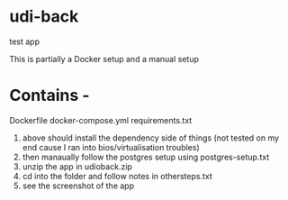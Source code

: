 # udi-back
test app

This is partially a Docker setup and a manual setup

# Contains - 
Dockerfile
docker-compose.yml
requirements.txt


1. above should install the dependency side of things (not tested on my end cause I ran into bios/virtualisation troubles)
2. then manaually follow the postgres setup using postgres-setup.txt
3. unzip the app in udioback.zip
4. cd into the folder and follow notes in othersteps.txt
5. see the screenshot of the app

